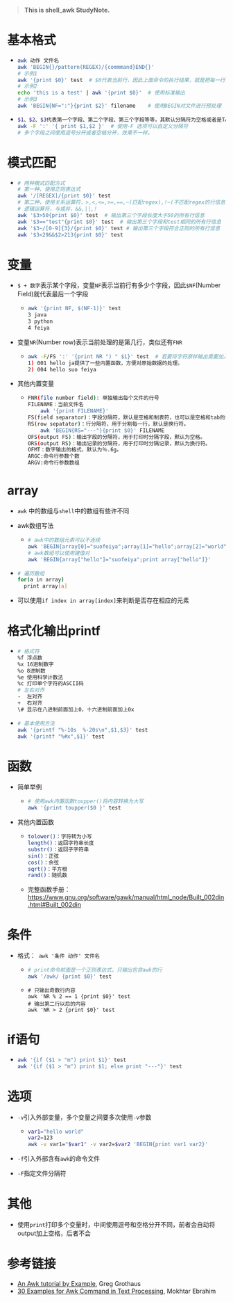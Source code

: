 > **This is shell_awk StudyNote.**

# 基本格式

* ```bash
  awk 动作 文件名
  awk 'BEGIN{}/pattern(REGEX)/{commmand}END{}'
  # 示例1
  awk '{print $0}' test  # $0代表当前行，因此上面命令的执行结果，就是把每一行原样打印出来
  # 示例2
  echo 'this is a test' | awk '{print $0}'  # 使用标准输出
  # 示例3
  awk 'BEGIN{NF=":"}{print $2}' filename	# 使用BEGIN对文件进行预处理
  ```
  
* ```bash
  $1、$2、$3代表第一个字段、第二个字段、第三个字段等等，其默认分隔符为空格或者是TAB
  awk -F ':' '{ print $1,$2 }'  # 使用-F 选项可以自定义分隔符
  # 多个字段之间使用逗号分开或者空格分开，效果不一样。
  ```
# 模式匹配

* ```bash
  # 两种模式匹配方式
  # 第一种，使用正则表达式
  awk '/[REGEX]/{print $0}' test
  # 第二种，使用关系运算符，>,<,<=,>=,==,~(匹配regex),!~(不匹配regex的行信息)
  # 逻辑运算符，与或非，&&,||,!
  awk '$3>50{print $0}' test  # 输出第三个字段长度大于50的所有行信息
  awk '$3=="test"{print $0}' test  # 输出第三个字段和test相同的所有行信息
  awk '$3~/[0-9]{3}/{print $0}' test # 输出第三个字段符合正则的所有行信息
  awk '$3<29&&$2>213{print $0}' test 
  ```

#  变量

* `$ + 数字`表示某个字段，变量`NF`表示当前行有多少个字段，因此`$NF`(Number Field)就代表最后一个字段

  * ```bash
    awk '{print NF, $(NF-1)}' test
    3 java
    3 python
    4 feiya
    ```

* 变量`NR`(Number row)表示当前处理的是第几行，类似还有`FNR`

  * ```bash
    awk -F/FS ':' '{print NR ") " $1}' test  # 若要将字符原样输出需要加入双引号
    1) 001 hello ja提供了一些内置函数，方便对原始数据的处理。
    2) 004 hello suo feiya
    ```

* 其他内置变量

  * ```bash
    FNR(file number field): 单独输出每个文件的行号
    FILENAME：当前文件名
    	awk '{print FILENAME}'
    FS(field separator)：字段分隔符，默认是空格和制表符，也可以是空格和tab的混合。
    RS(row sepatator)：行分隔符，用于分割每一行，默认是换行符。
    	awk 'BEGIN{RS="---"}{print $0}' FILENAME
    OFS(output FS)：输出字段的分隔符，用于打印时分隔字段，默认为空格。
    ORS(output RS)：输出记录的分隔符，用于打印时分隔记录，默认为换行符。
    OFMT：数字输出的格式，默认为％.6g。
    ARGC:命令行参数个数
    ARGV:命令行参数数组
    ```
    
# array

* `awk` 中的数组与`shell`中的数组有些许不同

* awk数组写法

  * ```bash
    # awk中的数组元素可以不连续
    awk 'BEGIN{array[0]="suofeiya";array[1]="hello";array[2]="world";print array[0]}'
    # awk数组可以使用键值对
    awk 'BEGIN{array["hello"]="suofeiya";print array["hello"]}'
    ```

* ```bash
  # 遍历数组
  for(a in array)
  	print array[a]
  ```

* 可以使用`if index in array[index]`来判断是否存在相应的元素

#  格式化输出printf

* ```bash
  # 格式符
  %f 浮点数
  %x 16进制数字
  %o 8进制数
  %e 使用科学计数法
  %c 打印单个字符的ASCII码
  # 左右对齐
  -  左对齐
  +  右对齐
  \# 显示在八进制前面加上0，十六进制前面加上0x 
  ```

* ```bash
  # 基本使用方法
  awk '{printf "%-10s  %-20s\n",$1,$3}' test
  awk '{printf "%#x",$1}' test
  ```

# 函数

* 简单举例

  * ```bash
    # 使用awk内置函数toupper()将内容转换为大写
    awk '{print toupper($0 }' test
    ```

* 其他内置函数

  * ```bash
    tolower()：字符转为小写
    length()：返回字符串长度
    substr()：返回子字符串
    sin()：正弦
    cos()：余弦
    sqrt()：平方根
    rand()：随机数
    ```

  * 完整函数手册：<https://www.gnu.org/software/gawk/manual/html_node/Built_002din.html#Built_002din>

# 条件

* 格式：` awk '条件 动作' 文件名`

  * ```bash
    # print命令前面是一个正则表达式，只输出包含awk的行
    awk '/awk/ {print $0}' test
    ```

  * ```shell
    # 只输出奇数行内容
    awk 'NR % 2 == 1 {print $0}' test
    # 输出第二行以后的内容
    awk 'NR > 2 {print $0}' test
    ```


# if语句

* ```bash
  awk '{if ($1 > "m") print $1}' test
  awk '{if ($1 > "m") print $1; else print "---"}' test
  ```

# 选项

* `-v`引入外部变量，多个变量之间要多次使用`-v`参数

  * ```bash
    var1="hello world"
    var2=123
    awk -v var1="$var1" -v var2=$var2 'BEGIN{print var1 var2}'
    ```

* `-f`引入外部含有`awk`的命令文件

* `-F`指定文件分隔符

# 其他

* 使用`print`打印多个变量时，中间使用逗号和空格分开不同，前者会自动将output加上空格，后者不会

# 参考链接

- [An Awk tutorial by Example](https://gregable.com/2010/09/why-you-should-know-just-little-awk.html), Greg Grothaus
- [30 Examples for Awk Command in Text Processing](https://likegeeks.com/awk-command/), Mokhtar Ebrahim